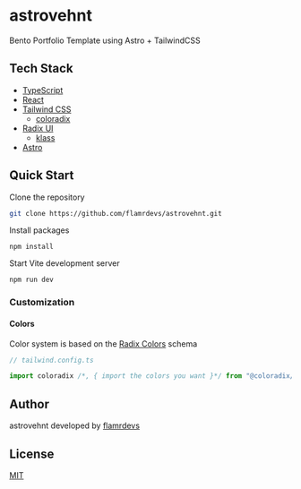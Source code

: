 # astrovehnt

Bento Portfolio Template using Astro + TailwindCSS

## Tech Stack

- [TypeScript](https://www.typescriptlang.org)
- [React](https://react.dev)
- [Tailwind CSS](https://tailwindcss.com)
  - [coloradix](https://github.com/coloradix/coloradix)
- [Radix UI](https://radix-ui.com)
  - [klass](https://github.com/flamrdevs/klass)
- [Astro](https://astro.build)

## Quick Start

Clone the repository

```bash
git clone https://github.com/flamrdevs/astrovehnt.git
```

Install packages

```
npm install
```

Start Vite development server

```
npm run dev
```

### Customization

#### Colors

Color system is based on the [Radix Colors](https://www.radix-ui.com/colors) schema

```typescript
// tailwind.config.ts

import coloradix /*, { import the colors you want }*/ from "@coloradix/tailwindcss";
```

## Author

astrovehnt developed by [flamrdevs](https://github.com/flamrdevs)

## License

[MIT](./LICENSE)
